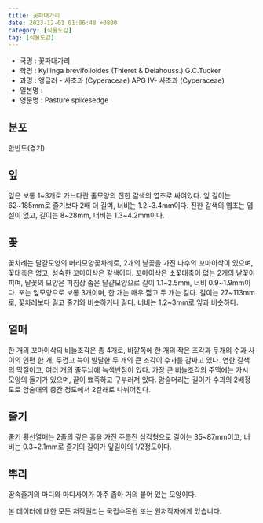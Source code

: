 ```yaml
---
title: 꽃파대가리
date: 2023-12-01 01:06:48 +0800
category: [식물도감]
tag: [식물도감]
---
```




- 국명 : 꽃파대가리
- 학명 : Kyllinga brevifolioides (Thieret & Delahouss.) G.C.Tucker
- 과명 : 앵글러 - 사초과 (Cyperaceae) APG Ⅳ- 사초과 (Cyperaceae)
- 일본명 : 
- 영문명 : Pasture spikesedge


## 분포
한반도(경기)
## 잎
잎은 보통 1~3개로 가느다란 줄모양의 진한 갈색의 엽초로 싸여있다. 잎 길이는 62~185mm로 줄기보다 2배 더 길며, 너비는 1.2~3.4mm이다. 진한 갈색의 엽초는 엽설이 없고, 길이는 8~28mm, 너비는 1.3~4.2mm이다.
## 꽃
꽃차례는 달걀모양의 머리모양꽃차례로, 2개의 낱꽃을 가진 다수의 꼬마이삭이 있으며, 꽃대축은 없고, 성숙한 꼬마이삭은 갈색이다. 꼬마이삭은 소꽃대축이 없는 2개의 낱꽃이 피며, 낱꽃의 모양은 피침상 좁은 달걀모양으로 길이 1.1~2.5mm, 너비 0.9~1.9mm이다. 포는 잎모양으로 보통 3개이며, 한 개는 매우 짧고 두 개는 길다. 길이는 27~113mm로, 꽃차례보다 길고 줄기와 비슷하거나 길다. 너비는 1.2~3mm로 잎과 비슷하다.
## 열매
한 개의 꼬마이삭의 비늘조각은 총 4개로, 바깥쪽에 한 개의 작은 조각과 두개의 수과 사이의 인편 한 개, 두껍고 늑이 발달한 두 개의 큰 조각이 수과를 감싸고 있다. 연한 갈색의 막질이고, 여러 개의 줄무늬에 녹색반점이 있다. 가장 큰 비늘조각의 주맥에는 가시 모양의 돌기가 있으며, 끝이 뾰족하고 구부러져 있다. 암술머리는 길이가 수과의 2배정도로 암술대의 중간 정도에서 2갈래로 나뉘어진다.
## 줄기
줄기 횡선열매는 2줄의 깊은 홈을 가진 주름진 삼각형으로 길이는 35~87mm이고, 너비는 0.3~2.1mm로 줄기의 길이가 잎길이의 1/2정도이다.
## 뿌리
땅속줄기의 마디와 마디사이가 아주 좁아 거의 붙어 있는 모양이다.






본 데이터에 대한 모든 저작권리는 국립수목원 또는 원저작자에게 있습니다.
